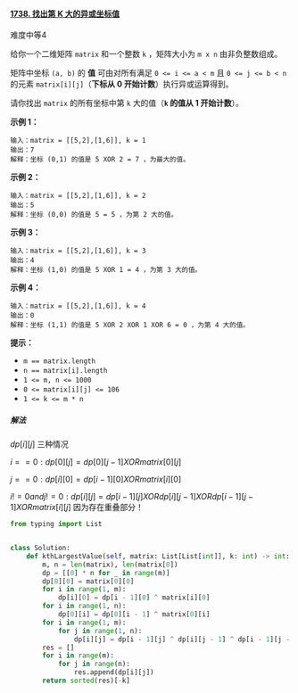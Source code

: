 #### [1738. 找出第 K 大的异或坐标值](https://leetcode-cn.com/problems/find-kth-largest-xor-coordinate-value/)

难度中等4

给你一个二维矩阵 `matrix` 和一个整数 `k` ，矩阵大小为 `m x n` 由非负整数组成。

矩阵中坐标 `(a, b)` 的 **值** 可由对所有满足 `0 <= i <= a < m` 且 `0 <= j <= b < n` 的元素 `matrix[i][j]`（**下标从 0 开始计数**）执行异或运算得到。

请你找出 `matrix` 的所有坐标中第 `k` 大的值（**`k` 的值从 1 开始计数**）。

 

**示例 1：**

```
输入：matrix = [[5,2],[1,6]], k = 1
输出：7
解释：坐标 (0,1) 的值是 5 XOR 2 = 7 ，为最大的值。
```

**示例 2：**

```
输入：matrix = [[5,2],[1,6]], k = 2
输出：5
解释：坐标 (0,0) 的值是 5 = 5 ，为第 2 大的值。
```

**示例 3：**

```
输入：matrix = [[5,2],[1,6]], k = 3
输出：4
解释：坐标 (1,0) 的值是 5 XOR 1 = 4 ，为第 3 大的值。
```

**示例 4：**

```
输入：matrix = [[5,2],[1,6]], k = 4
输出：0
解释：坐标 (1,1) 的值是 5 XOR 2 XOR 1 XOR 6 = 0 ，为第 4 大的值。
```

 

**提示：**

- `m == matrix.length`
- `n == matrix[i].length`
- `1 <= m, n <= 1000`
- `0 <= matrix[i][j] <= 106`
- `1 <= k <= m * n`



##### 解法

$dp[ i ][ j ]$ 三种情况

$i==0:dp[0][j]=dp[0][j-1] XOR matrix[0][j]$

$j==0:dp[i][0]=dp[i-1][0]XORmatrix[i][0]$

$i!=0and j!=0:dp[i][j]=dp[i-1][j]XORdp[i][j-1]XORdp[i-1][j-1]XORmatrix[i][j]$  因为存在重叠部分！

```python
from typing import List


class Solution:
    def kthLargestValue(self, matrix: List[List[int]], k: int) -> int:
        m, n = len(matrix), len(matrix[0])
        dp = [[0] * n for _ in range(m)]
        dp[0][0] = matrix[0][0]
        for i in range(1, m):
            dp[i][0] = dp[i - 1][0] ^ matrix[i][0]
        for i in range(1, n):
            dp[0][i] = dp[0][i - 1] ^ matrix[0][i]
        for i in range(1, m):
            for j in range(1, n):
                dp[i][j] = dp[i - 1][j] ^ dp[i][j - 1] ^ dp[i - 1][j - 1] ^ matrix[i][j]
        res = []
        for i in range(m):
            for j in range(n):
                res.append(dp[i][j])
        return sorted(res)[-k]

```

